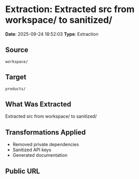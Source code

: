 # Extraction: Extracted src from workspace/ to sanitized/

**Date**: 2025-09-24 18:52:03
**Type**: Extraction

## Source
`workspace/`

## Target
`products/`

## What Was Extracted
Extracted src from workspace/ to sanitized/

## Transformations Applied
- Removed private dependencies
- Sanitized API keys
- Generated documentation

## Public URL

